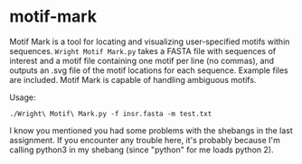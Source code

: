 # motif-mark

Motif Mark is a tool for locating and visualizing user-specified motifs within sequences. `Wright Motif Mark.py` takes a FASTA file with sequences of interest and a motif file containing one motif per line (no commas), and outputs an .svg file of the motif locations for each sequence. Example files are included. Motif Mark is capable of handling ambiguous motifs.

Usage:

```./Wright\ Motif\ Mark.py -f insr.fasta -m test.txt```

I know you mentioned you had some problems with the shebangs in the last assignment. If you encounter any trouble here, it's probably because I'm calling python3 in my shebang (since "python" for me loads python 2).